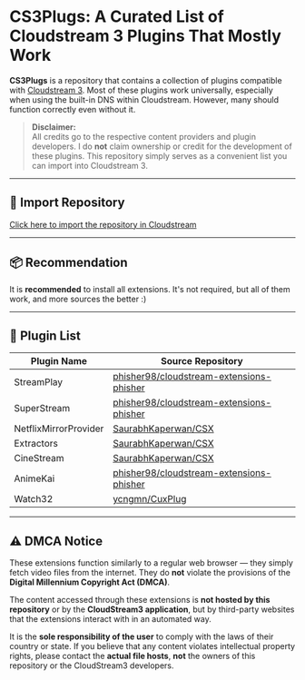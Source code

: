 # CS3Plugs: A Curated List of Cloudstream 3 Plugins That Mostly Work

**CS3Plugs** is a repository that contains a collection of plugins compatible with [Cloudstream 3](https://github.com/recloudstream/cloudstream). Most of these plugins work universally, especially when using the built-in DNS within Cloudstream. However, many should function correctly even without it.

> **Disclaimer:**  
> All credits go to the respective content providers and plugin developers. I do **not** claim ownership or credit for the development of these plugins. This repository simply serves as a convenient list you can import into Cloudstream 3.

---

## 🔗 Import Repository

[Click here to import the repository in Cloudstream](https://intradeus.github.io/http-protocol-redirector/?r=cloudstreamrepo://raw.githubusercontent.com/justsimplyleon/cs3plugs/refs/heads/main/repo.json)

---

## 📦 Recommendation

It is **recommended** to install all extensions. It's not required, but all of them work, and more sources the better :)

---

## 📄 Plugin List

| Plugin Name           | Source Repository                                                                 |
|-----------------------|------------------------------------------------------------------------------------|
| StreamPlay            | [phisher98/cloudstream-extensions-phisher](https://github.com/phisher98/cloudstream-extensions-phisher) |
| SuperStream           | [phisher98/cloudstream-extensions-phisher](https://github.com/phisher98/cloudstream-extensions-phisher) |
| NetflixMirrorProvider | [SaurabhKaperwan/CSX](https://github.com/SaurabhKaperwan/CSX)                     |
| Extractors            | [SaurabhKaperwan/CSX](https://github.com/SaurabhKaperwan/CSX)                     |
| CineStream            | [SaurabhKaperwan/CSX](https://github.com/SaurabhKaperwan/CSX)                     |
| AnimeKai              | [phisher98/cloudstream-extensions-phisher](https://github.com/phisher98/cloudstream-extensions-phisher) |
| Watch32               | [ycngmn/CuxPlug](https://github.com/ycngmn/CuxPlug)                               |
---

## ⚠️ DMCA Notice

These extensions function similarly to a regular web browser — they simply fetch video files from the internet. They do **not** violate the provisions of the **Digital Millennium Copyright Act (DMCA)**.

The content accessed through these extensions is **not hosted by this repository** or by the **CloudStream3 application**, but by third-party websites that the extensions interact with in an automated way.

It is the **sole responsibility of the user** to comply with the laws of their country or state. If you believe that any content violates intellectual property rights, please contact the **actual file hosts**, **not** the owners of this repository or the CloudStream3 developers.

